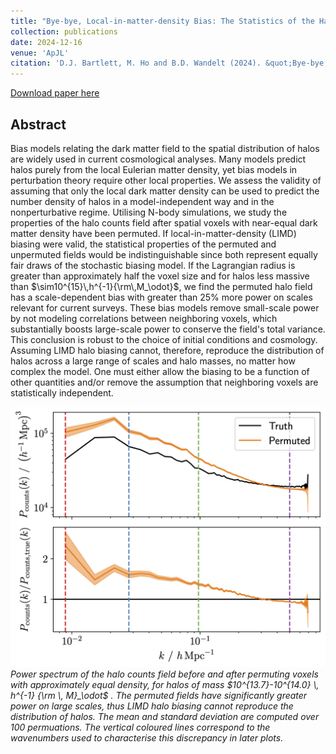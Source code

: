 ```yaml
---
title: "Bye-bye, Local-in-matter-density Bias: The Statistics of the Halo Field Are Poorly Determined by the Local Mass Density"
collection: publications
date: 2024-12-16
venue: 'ApJL'
citation: 'D.J. Bartlett, M. Ho and B.D. Wandelt (2024). &quot;Bye-bye, Local-in-matter-density Bias: The Statistics of the Halo Field Are Poorly Determined by the Local Mass Density.&quot; <i>ApJL 977 L44</i>.'
---
```


[Download paper here](https://iopscience.iop.org/article/10.3847/2041-8213/ad97b9)

## Abstract
Bias models relating the dark matter field to the spatial distribution of halos are widely used in current cosmological analyses. Many models predict halos purely from the local Eulerian matter density, yet bias models in perturbation theory require other local properties. We assess the validity of assuming that only the local dark matter density can be used to predict the number density of halos in a model-independent way and in the nonperturbative regime. Utilising N-body simulations, we study the properties of the halo counts field after spatial voxels with near-equal dark matter density have been permuted. If local-in-matter-density (LIMD) biasing were valid, the statistical properties of the permuted and unpermuted fields would be indistinguishable since both represent equally fair draws of the stochastic biasing model. If the Lagrangian radius is greater than approximately half the voxel size and for halos less massive than $\sim10^{15}\,h^{-1}{\rm\,M_\odot}$, we find the permuted halo field has a scale-dependent bias with greater than 25% more power on scales relevant for current surveys. These bias models remove small-scale power by not modeling correlations between neighboring voxels, which substantially boosts large-scale power to conserve the field's total variance. This conclusion is robust to the choice of initial conditions and cosmology. Assuming LIMD halo biasing cannot, therefore, reproduce the distribution of halos across a large range of scales and halo masses, no matter how complex the model. One must either allow the biasing to be a function of other quantities and/or remove the assumption that neighboring voxels are statistically independent.


![pk_shuffled](/files/2024-05-02-limd-bias.png)
*Power spectrum of the halo counts field before and after permuting voxels with approximately equal density, for halos of mass $10^{13.7}-10^{14.0} \, h^{-1} {\rm \, M}_\odot$ . The permuted fields have significantly greater power on large scales, thus LIMD halo biasing cannot reproduce the distribution of halos. The mean and standard deviation are computed over 100 permuations. The vertical coloured lines correspond to the wavenumbers used to characterise this discrepancy in later plots.*
